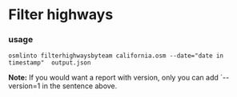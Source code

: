 # Filter highways

### usage

`osmlinto filterhighwaysbyteam california.osm --date="date in timestamp"  output.json`

**Note:**
If you would want a report with version, only you can add `--version=1 in the sentence above.